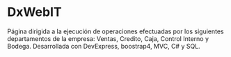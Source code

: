 # DxWebIT
Página dirigida a la ejecución de operaciones efectuadas por los siguientes departamentos de la empresa: Ventas, Credito, Caja, Control Interno y Bodega.
Desarrollada con DevExpress, boostrap4, MVC, C# y SQL.

